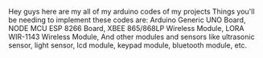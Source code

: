 Hey guys 
here are my all of my arduino codes of my projects 
Things you'll be needing to implement these codes are:
Arduino Generic UNO Board, 
NODE MCU ESP 8266 Board, 
XBEE 865/868LP Wireless Module, 
LORA WIR-1143 Wireless Module, 
And other modules and sensors like ultrasonic sensor, light sensor, lcd module, keypad module, bluetooth module, etc. 

